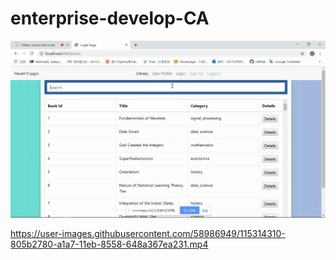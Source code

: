 # enterprise-develop-CA
![alt text](https://github.com/jianyuhe/enterprise-develop-CA/blob/master/DEMO.JPG)

https://user-images.githubusercontent.com/58986949/115314310-805b2780-a1a7-11eb-8558-648a367ea231.mp4
